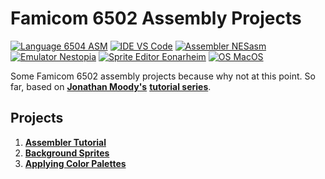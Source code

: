 # Famicom 6502 Assembly Projects

[![Language 6504 ASM](https://img.shields.io/badge/Language-6504%20ASM-%23fff)](https://www.masswerk.at/6502/6502_instruction_set.html)
[![IDE VS Code](https://img.shields.io/badge/Editor-VS%20Code-%230065A9)](https://code.visualstudio.com/)
[![Assembler NESasm](https://img.shields.io/badge/Assembler-NESasm-important)](https://github.com/amyinorbit/NESAsm-3.1-Mac)
[![Emulator Nestopia](https://img.shields.io/badge/Emulator-Nestopia-blueviolet)](http://nestopia.sourceforge.net/)
[![Sprite Editor Eonarheim](https://img.shields.io/badge/Sprite%20Editor-Eonarheim-yellow)](https://eonarheim.github.io/NES-Sprite-Editor/)
[![OS MacOS](https://img.shields.io/badge/OS-MacOS-9cf)](https://www.apple.com)

Some Famicom 6502 assembly projects because why not at this point. So far, based on [**Jonathan Moody's**](http://thevirtualmountain.com/) [**tutorial series**](http://thevirtualmountain.com/nes/2017/03/06/getting-started-with-nes-game-development.html).

## Projects

1. [**Assembler Tutorial**](assembler-tutorial/)
2. [**Background Sprites**](background-sprites/)
3. [**Applying Color Palettes**](colour-palettes/)
